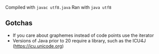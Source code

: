 Compiled with `javac utf8.java`
Ran with `java utf8`

## Gotchas
 - If you care about graphemes instead of code points use the iterator
 - Versions of Java prior to 20 require a library, such as the ICU4J (https://icu.unicode.org)